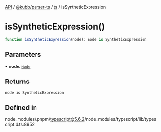 [API](../../../../../packages.md) / [@kubb/parser-ts](../../../index.md) / [ts](../index.md) / isSyntheticExpression

# isSyntheticExpression()

```ts
function isSyntheticExpression(node): node is SyntheticExpression
```

## Parameters

• **node**: [`Node`](../interfaces/Node.md)

## Returns

`node is SyntheticExpression`

## Defined in

node\_modules/.pnpm/typescript@5.6.2/node\_modules/typescript/lib/typescript.d.ts:8952
